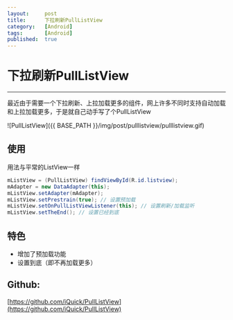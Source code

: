 ```yaml
---
layout:		post
title:		下拉刷新PullListView
category:	[Android]
tags:		[Android]
published:	true
---
```

# 下拉刷新PullListView
---

最近由于需要一个下拉刷新、上拉加载更多的组件，网上许多不同时支持自动加载和上拉加载更多，于是就自己动手写了个PullListView

![PullListView]({{ BASE_PATH }}/img/post/pulllistview/pulllistview.gif)

<!--break-->

## 使用
用法与平常的ListView一样
```java
mListView = (PullListView) findViewById(R.id.listview);
mAdapter = new DataAdapter(this);
mListView.setAdapter(mAdapter);
mListView.setPrestrain(true); // 设置预加载
mListView.setOnPullListViewListener(this); // 设置刷新/加载监听
mListView.setTheEnd(); // 设置已经到底
```

## 特色

* 增加了预加载功能
* 设置到底（即不再加载更多）

## Github:
[https://github.com/iQuick/PullListView](https://github.com/iQuick/PullListView)